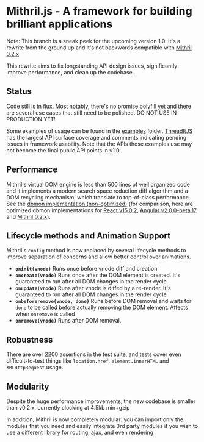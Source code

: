# Mithril.js - A framework for building brilliant applications

Note: This branch is a sneak peek for the upcoming version 1.0. It's a rewrite from the ground up and it's not backwards compatible with [Mithril 0.2.x](http://mithril.js.org)

This rewrite aims to fix longstanding API design issues, significantly improve performance, and clean up the codebase.

## Status

Code still is in flux. Most notably, there's no promise polyfill yet and there are several use cases that still need to be polished. DO NOT USE IN PRODUCTION YET!

Some examples of usage can be found in the [examples](examples) folder. [ThreadItJS](http://cdn.rawgit.com/lhorie/mithril.js/rewrite/examples/threaditjs/index.html) has the largest API surface coverage and comments indicating pending issues in framework usability. Note that the APIs those examples use may not become the final public API points in v1.0.

## Performance

Mithril's virtual DOM engine is less than 500 lines of well organized code and it implements a modern search space reduction diff algorithm and a DOM recycling mechanism, which translate to top-of-class performance. See the [dbmon implementation (non-optimized)](http://cdn.rawgit.com/lhorie/mithril.js/rewrite/examples/dbmonster/mithril/index.html) (for comparison, here are optimized dbmon implementations for [React v15.0.2](http://cdn.rawgit.com/lhorie/mithril.js/rewrite/examples/dbmonster/react/index.html), [Angular v2.0.0-beta.17](http://cdn.rawgit.com/lhorie/mithril.js/rewrite/examples/dbmonster/angular/index.html) and [Mithril 0.2.x](http://cdn.rawgit.com/lhorie/mithril.js/rewrite/examples/dbmonster/mithril-0.2.x/index.html)).

## Lifecycle methods and Animation Support

Mithril's `config` method is now replaced by several lifecycle methods to improve separation of concerns and allow better control over animations.

- **`oninit(vnode)`** Runs once before vnode diff and creation
- **`oncreate(vnode)`** Runs once after the DOM element is created. It's guaranteed to run after all DOM changes in the render cycle
- **`onupdate(vnode)`** Runs after vnode is diffed by a re-render. It's guaranteed to run after all DOM changes in the render cycle
- **`onbeforeremove(vnode, done)`** Runs before DOM removal and waits for `done` to be called before actually removing the DOM element. Affects when `onremove` is called
- **`onremove(vnode)`** Runs after DOM removal.

## Robustness

There are over 2200 assertions in the test suite, and tests cover even difficult-to-test things like `location.href`, `element.innerHTML` and `XMLHttpRequest` usage.

## Modularity

Despite the huge performance improvements, the new codebase is smaller than v0.2.x, currently clocking at 4.5kb min+gzip

In addition, Mithril is now completely modular: you can import only the modules that you need and easily integrate 3rd party modules if you wish to use a different library for routing, ajax, and even rendering
